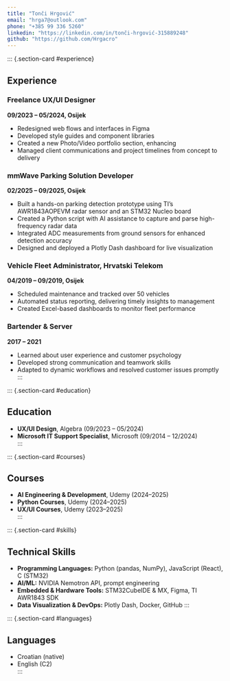 ```yaml
---
title: "Tonči Hrgović"
email: "hrga7@outlook.com"
phone: "+385 99 336 5260"
linkedin: "https://linkedin.com/in/tonči-hrgović-315889248"
github: "https://github.com/Hrgacro"
---
```


::: {.section-card #experience}
## Experience

### Freelance UX/UI Designer  
**09/2023 – 05/2024, Osijek**  
- Redesigned web flows and interfaces in Figma
- Developed style guides and component libraries
- Created a new Photo/Video portfolio section, enhancing
- Managed client communications and project timelines from concept to delivery

### mmWave Parking Solution Developer  
**02/2025 – 09/2025, Osijek**  
- Built a hands-on parking detection prototype using TI’s AWR1843AOPEVM radar sensor and an STM32 Nucleo board  
- Created a Python script with AI assistance to capture and parse high-frequency radar data  
- Integrated ADC measurements from ground sensors for enhanced detection accuracy  
- Designed and deployed a Plotly Dash dashboard for live visualization  

### Vehicle Fleet Administrator, Hrvatski Telekom  
**04/2019 – 09/2019, Osijek**  
- Scheduled maintenance and tracked over 50 vehicles  
- Automated status reporting, delivering timely insights to management  
- Created Excel-based dashboards to monitor fleet performance  

### Bartender & Server  
**2017 – 2021**  
- Learned about user experience and customer psychology  
- Developed strong communication and teamwork skills  
- Adapted to dynamic workflows and resolved customer issues promptly  
:::

::: {.section-card #education}
## Education

- **UX/UI Design**, Algebra (09/2023 – 05/2024)  
- **Microsoft IT Support Specialist**, Microsoft (09/2014 – 12/2024)  
:::

::: {.section-card #courses}
## Courses

- **AI Engineering & Development**, Udemy (2024–2025)  
- **Python Courses**, Udemy (2024–2025)  
- **UX/UI Courses**, Udemy (2023–2025)  
:::

::: {.section-card #skills}
## Technical Skills

- **Programming Languages:** Python (pandas, NumPy), JavaScript (React), C (STM32)  
- **AI/ML:** NVIDIA Nemotron API, prompt engineering  
- **Embedded & Hardware Tools:** STM32CubeIDE & MX, Figma, TI AWR1843 SDK
- **Data Visualization & DevOps:** Plotly Dash, Docker, GitHub
:::

::: {.section-card #languages}
## Languages

- Croatian (native)  
- English (C2)  
:::